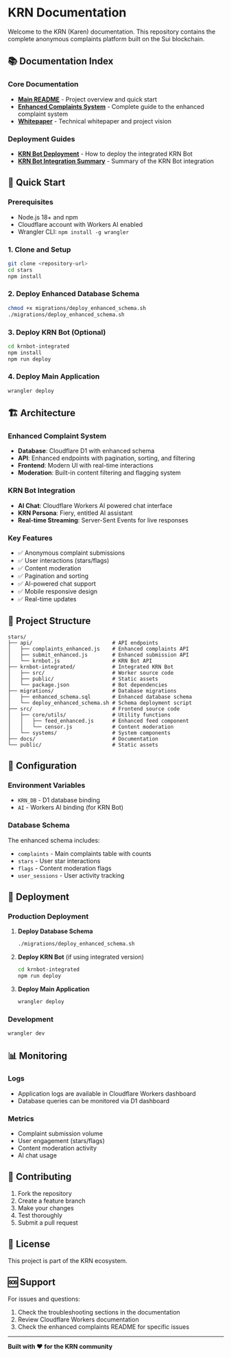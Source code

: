 # KRN Documentation

Welcome to the KRN (Karen) documentation. This repository contains the complete anonymous complaints platform built on the Sui blockchain.

## 📚 Documentation Index

### Core Documentation
- **[Main README](../README.md)** - Project overview and quick start
- **[Enhanced Complaints System](../ENHANCED_COMPLAINTS_README.md)** - Complete guide to the enhanced complaint system
- **[Whitepaper](whitepaper.md)** - Technical whitepaper and project vision

### Deployment Guides
- **[KRN Bot Deployment](KRNBOT_DEPLOYMENT.md)** - How to deploy the integrated KRN Bot
- **[KRN Bot Integration Summary](KRNBOT_INTEGRATION_SUMMARY.md)** - Summary of the KRN Bot integration

## 🚀 Quick Start

### Prerequisites
- Node.js 18+ and npm
- Cloudflare account with Workers AI enabled
- Wrangler CLI: `npm install -g wrangler`

### 1. Clone and Setup
```bash
git clone <repository-url>
cd stars
npm install
```

### 2. Deploy Enhanced Database Schema
```bash
chmod +x migrations/deploy_enhanced_schema.sh
./migrations/deploy_enhanced_schema.sh
```

### 3. Deploy KRN Bot (Optional)
```bash
cd krnbot-integrated
npm install
npm run deploy
```

### 4. Deploy Main Application
```bash
wrangler deploy
```

## 🏗️ Architecture

### Enhanced Complaint System
- **Database**: Cloudflare D1 with enhanced schema
- **API**: Enhanced endpoints with pagination, sorting, and filtering
- **Frontend**: Modern UI with real-time interactions
- **Moderation**: Built-in content filtering and flagging system

### KRN Bot Integration
- **AI Chat**: Cloudflare Workers AI powered chat interface
- **KRN Persona**: Fiery, entitled AI assistant
- **Real-time Streaming**: Server-Sent Events for live responses

### Key Features
- ✅ Anonymous complaint submissions
- ✅ User interactions (stars/flags)
- ✅ Content moderation
- ✅ Pagination and sorting
- ✅ AI-powered chat support
- ✅ Mobile responsive design
- ✅ Real-time updates

## 📁 Project Structure

```
stars/
├── api/                          # API endpoints
│   ├── complaints_enhanced.js    # Enhanced complaints API
│   ├── submit_enhanced.js        # Enhanced submission API
│   └── krnbot.js                 # KRN Bot API
├── krnbot-integrated/            # Integrated KRN Bot
│   ├── src/                      # Worker source code
│   ├── public/                   # Static assets
│   └── package.json              # Bot dependencies
├── migrations/                   # Database migrations
│   ├── enhanced_schema.sql       # Enhanced database schema
│   └── deploy_enhanced_schema.sh # Schema deployment script
├── src/                          # Frontend source code
│   ├── core/utils/               # Utility functions
│   │   ├── feed_enhanced.js      # Enhanced feed component
│   │   └── censor.js             # Content moderation
│   └── systems/                  # System components
├── docs/                         # Documentation
└── public/                       # Static assets
```

## 🔧 Configuration

### Environment Variables
- `KRN_DB` - D1 database binding
- `AI` - Workers AI binding (for KRN Bot)

### Database Schema
The enhanced schema includes:
- `complaints` - Main complaints table with counts
- `stars` - User star interactions
- `flags` - Content moderation flags
- `user_sessions` - User activity tracking

## 🚀 Deployment

### Production Deployment
1. **Deploy Database Schema**
   ```bash
   ./migrations/deploy_enhanced_schema.sh
   ```

2. **Deploy KRN Bot** (if using integrated version)
   ```bash
   cd krnbot-integrated
   npm run deploy
   ```

3. **Deploy Main Application**
   ```bash
   wrangler deploy
   ```

### Development
```bash
wrangler dev
```

## 📊 Monitoring

### Logs
- Application logs are available in Cloudflare Workers dashboard
- Database queries can be monitored via D1 dashboard

### Metrics
- Complaint submission volume
- User engagement (stars/flags)
- Content moderation activity
- AI chat usage

## 🤝 Contributing

1. Fork the repository
2. Create a feature branch
3. Make your changes
4. Test thoroughly
5. Submit a pull request

## 📄 License

This project is part of the KRN ecosystem.

## 🆘 Support

For issues and questions:
1. Check the troubleshooting sections in the documentation
2. Review Cloudflare Workers documentation
3. Check the enhanced complaints README for specific issues

---

**Built with ❤️ for the KRN community**
